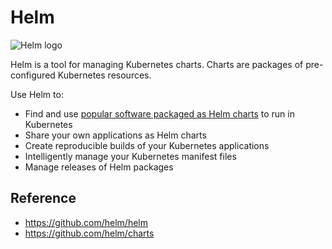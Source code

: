 # Helm

![Helm logo](https://avatars3.githubusercontent.com/u/15859888?s=200&v=4)

Helm is a tool for managing Kubernetes charts. Charts are packages of pre-configured Kubernetes resources.

Use Helm to:

* Find and use [popular software packaged as Helm charts](https://github.com/helm/charts) to run in Kubernetes
* Share your own applications as Helm charts
* Create reproducible builds of your Kubernetes applications
* Intelligently manage your Kubernetes manifest files
* Manage releases of Helm packages

## Reference

* <https://github.com/helm/helm>
* <https://github.com/helm/charts>